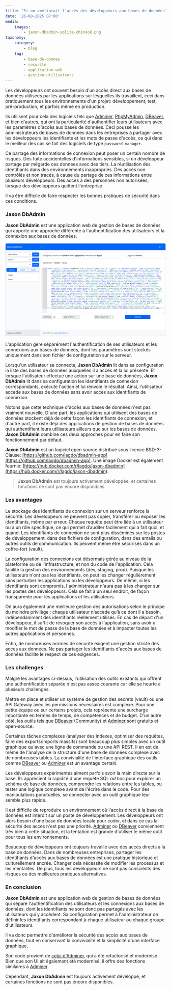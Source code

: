 ```yaml
---
title: "Si on améliorait l'accès des développeurs aux bases de données"
date: '26-08-2025 07:00'
media:
    images:
        - jaxon-dbadmin-sqlite-chinook.png
taxonomy:
    category:
        - blog
    tag:
        - base-de-donnes
        - securité
        - application-web
        - gestion-utilisateurs
---
```


Les développeurs ont souvent besoin d'un accès direct aux bases de données utilisées par les applications sur lesquelles ils travaillent, ceci dans pratiquement tous les environnements d'un projet: développement, test, pré-production, et parfois même en production.

Ils utilisent pour cela des logiciels tels que [Adminer](https://www.adminer.org/), [PhpMyAdmin](https://www.phpmyadmin.net/), [DBeaver](https://dbeaver.io/), et bien d'autres, qui ont la particularité d'authentifier leurs utilisateurs avec les paramètres d'accès aux bases de données.
Ceci pousse les administrateurs de bases de données dans les entreprises à partager avec les développeurs les identifiants et les mots de passe d'accès, ce qui dans le meilleur des cas se fait des logiciels de type `password manager`.

Ce partage des informations de connexion peut poser un certain nombre de risques.
Des fuite accidentelles d'informations sensibles, si un développeur partage par mégarde ces données avec des tiers.
La réutilisation des identifiants dans des environnements inappropriés.
Des accès non contrôlés et non tracés, à cause du partage de ces informations entre plusieurs développeurs.
Des accès à des personnes non autorisées, lorsque des développeurs quittent l'entreprise.

Il va être difficile de faire respecter les bonnes pratiques de sécurité dans ces conditions.

### Jaxon DbAdmin

**Jaxon DbAdmin** est une application web de gestion de bases de données qui apporte une approche différente à l'authentification des utilisateurs et la connexion aux bases de données.

[![jaxon-dbadmin-pgsql-query](./jaxon-dbadmin-pgsql-query.png)](./jaxon-dbadmin-pgsql-query.png)

L'application gère séparément l'authentification de ses utilisateurs et les connexions aux bases de données, dont les paramètres sont stockés uniquement dans son fichier de configuration sur le serveur.

Lorsqu'un utilisateur se connecte, **Jaxon DbAdmin** lit dans sa configuration la liste des bases de données auxquelles il a accès et la lui présente.
Et lorsque l'utilisateur effectue une action sur une base de données, **Jaxon DbAdmin** lit dans sa configuration les identifiants de connexion correspondants, exécute l'action et lui renvoie le résultat.
Ainsi, l'utilisateur accède aux bases de données sans avoir accès aux identifiants de connexion.

Notons que cette technique d'accès aux bases de données n'est pas vraiment nouvelle.
D'une part, les applications qui utilisent des bases de données stockent déjà de cette façon les identifiants de connexion, et d'autre part, il existe déjà des applications de gestion de bases de données qui authentifient leurs utilisateurs ailleurs que sur les bases de données.
**Jaxon DbAdmin** combine ces deux approches pour en faire son fonctionnement par défaut.

**Jaxon DbAdmin** est un logiciel open source distribué sous licence BSD-3-Clause: [https://github.com/lagdo/dbadmin-app](https://github.com/lagdo/dbadmin-app).
Une image Docker est également fournie: [https://hub.docker.com/r/lagdo/jaxon-dbadmin](https://hub.docker.com/r/lagdo/jaxon-dbadmin).

> **Jaxon DbAdmin** est toujours activement développée, et certaines fonctions ne sont pas encore disponibles.

### Les avantages

Le stockage des identifiants de connexion sur un serveur renforce la sécurité.
Les développeurs ne peuvent pas copier, transférer ou exposer les identifiants, même par erreur.
Chaque requête peut être liée à un utilisateur ou à un rôle spécifique, ce qui permet d’auditer facilement qui a fait quoi, et quand.
Les identifiants de connexion ne sont plus disséminés sur les postes de développement, dans des fichiers de configuration, dans des emails ou autres outils de communication. Ils peuvent même être sécurisés dans un coffre-fort (vault).

La configuration des connexions est désormais gérée au niveau de la plateforme ou de l'infrastructure, et non du code de l'application. Cela facilite la gestion des environnements (dev, staging, prod).
Puisque les utilisateurs n'ont pas les identifiants, on peut les changer régulièrement sans perturber les applications ou les développeurs.
De même, si les identifiants sont compromis, l'administrateur n'aura pas à les changer sur les postes des développeurs. Cela se fait à un seul endroit, de façon transparente pour les applications et les utilisateurs.

On aura également une meilleure gestion des autorisations selon le principe du moindre privilège : chaque utilisateur n’accède qu’à ce dont il a besoin, indépendamment des identifiants réellement utilisés.
En cas de départ d'un développeur, il suffit de révoquer son accès à l'application, sans avoir à modifier le mot de passe de la base de données et à impacter toutes les autres applications et personnes.

Enfin, de nombreuses normes de sécurité exigent une gestion stricte des accès aux données.
Ne pas partager les identifiants d'accès aux bases de données facilite le respect de ces exigences.

### Les challenges

Malgré les avantages ci-dessus, l'utilisation des outils existants qui offrent une authentification séparée n'est pas assez courante car elle se heurte à plusieurs challenges.

Mettre en place et utiliser un système de gestion des secrets (vault) ou une API Gateway avec les permissions nécessaires est complexe. Pour une petite équipe ou sur certains projets, cela représente une surcharge importante en termes de temps, de compétences et de budget.
D'un autre côté, les outils tels que [DBeaver](https://dbeaver.io/) (Community) et [Adminer](https://www.adminer.org/) sont gratuits et open-source.

Certaines tâches complexes (analyser des indexes, optimiser des requêtes, faire des exports/imports massifs) sont beaucoup plus simples avec un outil graphique qu'avec une ligne de commande ou une API REST.
Il en est de même de l'analyse de la structure d'une base de données complexe avec de nombreuses tables.
La convivialité de l'interface graphique des outils comme [DBeaver](https://dbeaver.io/) ou [Adminer](https://www.adminer.org/) est un avantage certain.

Les développeurs expérimentés aiment parfois avoir la main directe sur la base.
Ils apprécient la rapidité d'une requête SQL _ad hoc_ pour explorer un schéma de base de données, comprendre les relations entre les tables, ou tester une logique complexe avant de l'écrire dans le code.
Pour des manipulations ponctuelles, se connecter avec un outil graphique leur semble plus rapide.

Il est difficile de reproduire un environnement où l'accès direct à la base de données est interdit sur un poste de développement.
Les développeurs ont alors besoin d'une base de données locale pour coder, et dans ce cas la sécurité des accès n'est pas une priorité.
[Adminer](https://www.adminer.org/) ou [DBeaver](https://dbeaver.io/) conviennent très bien à cette situation, et la tentation est grande d'utiliser le même outil pour tous les environnements.

Beaucoup de développeurs ont toujours travaillé avec des accès directs à la base de données.
Dans de nombreuses entreprises, partager les identifiants d'accès aux bases de données est une pratique historique et culturellement ancrée. Changer cela nécessite de modifier les processus et les mentalités.
De plus, tous les développeurs ne sont pas conscients des risques ou des meilleures pratiques alternatives.

### En conclusion

**Jaxon DbAdmin** est une application web de gestion de bases de données qui sépare l'authentification des utilisateurs et les connexions aux bases de données, dont les identifiants ne sont donc pas partagés avec les utilisateurs qui y accèdent.
Sa configuration permet à l'administrateur de définir les identifiants correspondant à chaque utilisateur ou chaque groupe d'utilisateurs.

Il va donc permettre d'améliorer la sécurité des accès aux bases de données, tout en conservant la convivialité et la simplicité d'une interface graphique.

Son code provient de [celui d'Adminer](https://github.com/vrana/adminer/), qui a été refactorisé et modernisé. Bien que son UI ait également été modernisé, il offre des fonctions similaires à [Adminer](https://www.adminer.org/).

Cependant, **Jaxon DbAdmin** est toujours activement développé, et certaines fonctions ne sont pas encore disponibles.
